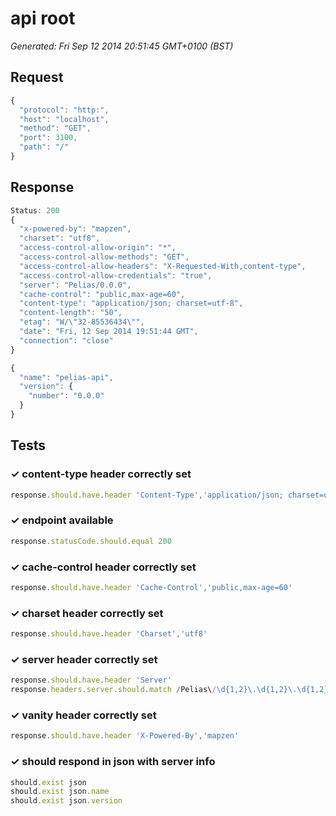 # api root

*Generated: Fri Sep 12 2014 20:51:45 GMT+0100 (BST)*
## Request
```javascript
{
  "protocol": "http:",
  "host": "localhost",
  "method": "GET",
  "port": 3100,
  "path": "/"
}
```

## Response
```javascript
Status: 200
{
  "x-powered-by": "mapzen",
  "charset": "utf8",
  "access-control-allow-origin": "*",
  "access-control-allow-methods": "GET",
  "access-control-allow-headers": "X-Requested-With,content-type",
  "access-control-allow-credentials": "true",
  "server": "Pelias/0.0.0",
  "cache-control": "public,max-age=60",
  "content-type": "application/json; charset=utf-8",
  "content-length": "50",
  "etag": "W/\"32-85536434\"",
  "date": "Fri, 12 Sep 2014 19:51:44 GMT",
  "connection": "close"
}
```
```javascript
{
  "name": "pelias-api",
  "version": {
    "number": "0.0.0"
  }
}
```

## Tests

### ✓ content-type header correctly set
```javascript
response.should.have.header 'Content-Type','application/json; charset=utf-8'
```

### ✓ endpoint available
```javascript
response.statusCode.should.equal 200
```

### ✓ cache-control header correctly set
```javascript
response.should.have.header 'Cache-Control','public,max-age=60'
```

### ✓ charset header correctly set
```javascript
response.should.have.header 'Charset','utf8'
```

### ✓ server header correctly set
```javascript
response.should.have.header 'Server'
response.headers.server.should.match /Pelias\/\d{1,2}\.\d{1,2}\.\d{1,2}/
```

### ✓ vanity header correctly set
```javascript
response.should.have.header 'X-Powered-By','mapzen'
```

### ✓ should respond in json with server info
```javascript
should.exist json
should.exist json.name
should.exist json.version
```

